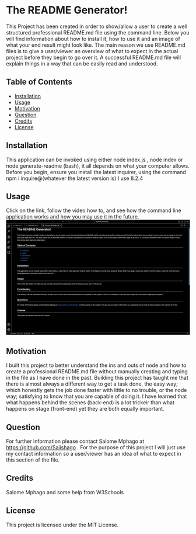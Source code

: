 
# The README Generator!

This Project has been created in order to show/allow a user to create a well structured professional README.md file using the command line. Below you will find information about how to install it, how to use it and an image of what your end result might look like. The main reason we use README.md files is to give a user/viewer an overview of what to expect in the actual project before they begin to go over it. A successful README.md file will explain things in a way that can be easily read and understood.

## Table of Contents

- [Installation](#installation)
- [Usage](#usage)
- [Motivation](#motivation)
- [Question](#question)
- [Credits](#credits)
- [License](#license)

## Installation

This application can be invoked using either node index.js , node index or node generate-readme (bash), it all depends on what your computer allows. Before you begin, ensure you install the latest inquirer, using the command npm i inquire@(whatever the latest version is) I use 8.2.4

## Usage

Click on the link, follow the video how to, and see how the command line application works and how you may use it in the future.
![Alt text](<assets/images/README.md preview file.png>)

## Motivation

I built this project to better understand the ins and outs of node and how to create a professional README.md file without manually creating and typing in the file as I have done in the past. Building this project has taught me that there is almost always a different way to get a task done, the easy way; which honestly gets the job done faster with little to no trouble, or the node way; satisfying to know that you are capable of doing it. I have learned that what happens behind the scenes (back-end) is a lot trickeir than what happens on stage (front-end) yet they are both equally important.

## Question

For further information please contact Salome Mphago at https://github.com/Saiishago . For the purpose of this project I will just use my contact information so a user/viewer has an idea of what to expect in this section of the file.

## Credits

Salome Mphago and some help from W3Schools


## License

This project is licensed under the MIT License.
